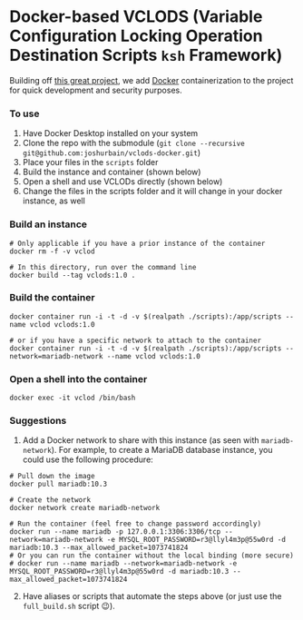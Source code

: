# Docker-based VCLODS (Variable Configuration Locking Operation Destination Scripts `ksh` Framework)
Building off [this great project](https://github.com/cstobey/vclods), we add [Docker](https://www.docker.com/get-started/) containerization to the project for quick development and security purposes.

### To use
1. Have Docker Desktop installed on your system
2. Clone the repo with the submodule (`git clone --recursive git@github.com:joshurbain/vclods-docker.git`)
3. Place your files in the `scripts` folder
4. Build the instance and container (shown below)
5. Open a shell and use VCLODs directly (shown below)
6. Change the files in the scripts folder and it will change in your docker instance, as well


### Build an instance
```
# Only applicable if you have a prior instance of the container
docker rm -f -v vclod

# In this directory, run over the command line
docker build --tag vclods:1.0 .
```


### Build the container
```
docker container run -i -t -d -v $(realpath ./scripts):/app/scripts --name vclod vclods:1.0

# or if you have a specific network to attach to the container
docker container run -i -t -d -v $(realpath ./scripts):/app/scripts --network=mariadb-network --name vclod vclods:1.0
```


### Open a shell into the container
```
docker exec -it vclod /bin/bash
```


### Suggestions
1. Add a Docker network to share with this instance (as seen with `mariadb-network`). For example, to create a MariaDB database instance, you could use the following procedure:
```
# Pull down the image
docker pull mariadb:10.3

# Create the network
docker network create mariadb-network

# Run the container (feel free to change password accordingly)
docker run --name mariadb -p 127.0.0.1:3306:3306/tcp --network=mariadb-network -e MYSQL_ROOT_PASSWORD=r3@llyl4m3p@55w0rd -d mariadb:10.3 --max_allowed_packet=1073741824
# Or you can run the container without the local binding (more secure)
# docker run --name mariadb --network=mariadb-network -e MYSQL_ROOT_PASSWORD=r3@llyl4m3p@55w0rd -d mariadb:10.3 --max_allowed_packet=1073741824
```

2. Have aliases or scripts that automate the steps above (or just use the `full_build.sh` script 😉).